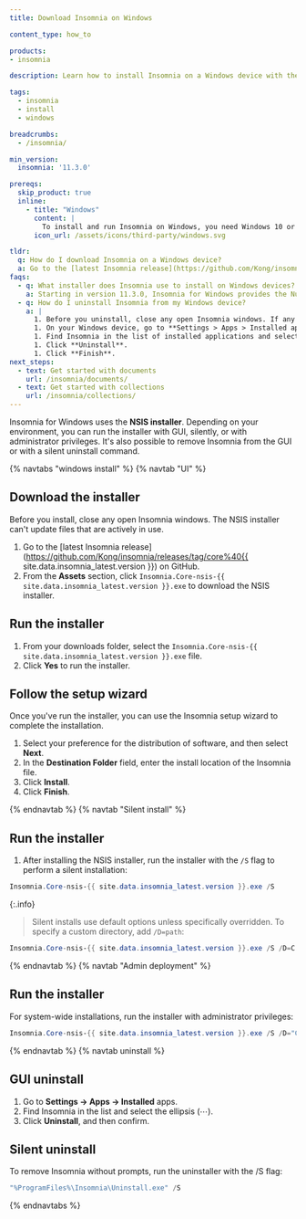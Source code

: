 ```yaml
---
title: Download Insomnia on Windows

content_type: how_to

products:
- insomnia

description: Learn how to install Insomnia on a Windows device with the NSIS installer.

tags:
  - insomnia
  - install
  - windows

breadcrumbs:
  - /insomnia/

min_version:
  insomnia: '11.3.0'

prereqs:
  skip_product: true
  inline:
    - title: "Windows"
      content: |
        To install and run Insomnia on Windows, you need Windows 10 or later.
      icon_url: /assets/icons/third-party/windows.svg

tldr:
  q: How do I download Insomnia on a Windows device?
  a: Go to the [latest Insomnia release](https://github.com/Kong/insomnia/releases/tag/core%40{{ site.data.insomnia_latest.version }}) on GitHub and download the `Insomnia.Core-nsis-{{ site.data.insomnia_latest.version }}.exe` file.
faqs:
  - q: What installer does Insomnia use to install on Windows devices?
    a: Starting in version 11.3.0, Insomnia for Windows provides the Nullsoft Scriptable Install System (NSIS) installer. This update gives you more control over your setup by allowing you to choose the installation directory that best suits your system.
  - q: How do I uninstall Insomnia from my Windows device?
    a: |
      1. Before you uninstall, close any open Insomnia windows. If any are left open, Insomnia won't uninstall completely.
      1. On your Windows device, go to **Settings > Apps > Installed apps**.
      1. Find Insomnia in the list of installed applications and select the ellipsis (⋯).
      1. Click **Uninstall**.
      1. Click **Finish**.
next_steps:
  - text: Get started with documents
    url: /insomnia/documents/
  - text: Get started with collections
    url: /insomnia/collections/
---
```


Insomnia for Windows uses the **NSIS installer**. Depending on your environment, you can run the installer with GUI, silently, or with administrator privileges. It's also possible to remove Insomnia from the GUI or with a silent uninstall command.

{% navtabs "windows install" %}
{% navtab "UI" %}

## Download the installer
Before you install, close any open Insomnia windows. The NSIS installer can't update files that are actively in use.

1. Go to the [latest Insomnia release](https://github.com/Kong/insomnia/releases/tag/core%40{{ site.data.insomnia_latest.version }}) on GitHub.
1. From the **Assets** section, click `Insomnia.Core-nsis-{{ site.data.insomnia_latest.version }}.exe` to download the NSIS installer.

## Run the installer
1. From your downloads folder, select the `Insomnia.Core-nsis-{{ site.data.insomnia_latest.version }}.exe` file.
2. Click **Yes** to run the installer.

## Follow the setup wizard

Once you've run the installer, you can use the Insomnia setup wizard to complete the installation.

1. Select your preference for the distribution of software, and then select **Next**.
2. In the **Destination Folder** field, enter the install location of the Insomnia file.
3. Click **Install**.
4. Click **Finish**.

{% endnavtab %}
{% navtab "Silent install" %}

## Run the installer
1. After installing the NSIS installer, run the installer with the `/S` flag to perform a silent installation:
```powershell
Insomnia.Core-nsis-{{ site.data.insomnia_latest.version }}.exe /S
```
{:.info}
> Silent installs use default options unless specifically overridden. To specify a custom directory, add `/D=path`: 
```powershell
Insomnia.Core-nsis-{{ site.data.insomnia_latest.version }}.exe /S /D=C:\Insomnia
```

{% endnavtab %}
{% navtab "Admin deployment" %}

## Run the installer

For system-wide installations, run the installer with administrator privileges:
```powershell
Insomnia.Core-nsis-{{ site.data.insomnia_latest.version }}.exe /S /D="C:\Program Files\Insomnia"
```

{% endnavtab %}
{% navtab uninstall %}

## GUI uninstall

1. Go to **Settings → Apps → Installed** apps.
2. Find Insomnia in the list and select the ellipsis (⋯).
3. Click **Uninstall**, and then confirm.

## Silent uninstall

To remove Insomnia without prompts, run the uninstaller with the /S flag:
```powershell
"%ProgramFiles%\Insomnia\Uninstall.exe" /S
```
{% endnavtabs %}